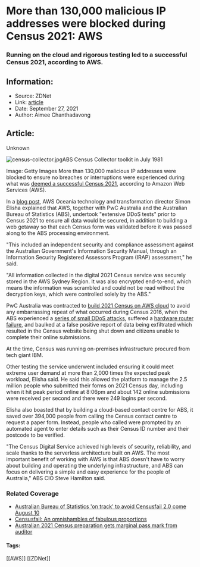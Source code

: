 # More than 130,000 malicious IP addresses were blocked during Census 2021: AWS
### Running on the cloud and rigorous testing led to a successful Census 2021, according to AWS.

## Information:
+ Source: ZDNet
+ Link: [article](https://www.zdnet.com/article/more-than-130000-malicious-ip-addresses-were-blocked-during-census-2021-aws/)
+ Date: September 27, 2021
+ Author: Aimee Chanthadavong


## Article:
Unknown

![census-collector.jpg](https://www.zdnet.com/a/img/resize/80713a2d04549e2d37795de5f8e637c5ffaa41b6/2021/06/03/69b5257a-31d8-4748-84cc-83b20474413e/census-collector.jpg?width=1200&fit=bounds&auto=webp)ABS Census Collector toolkit in July 1981


 Image: Getty Images
 More than 130,000 malicious IP addresses were blocked to ensure no breaches or interruptions were experienced during what was [deemed a successful Census 2021](https://www.zdnet.com/article/abs-confirms-census-2021-experienced-no-breaches-or-interruptions/), according to Amazon Web Services (AWS).

In a [blog post](https://www.aboutamazon.com.au/news/aws/how-the-cloud-helped-to-deliver-a-smooth-experience-for-the-2021-australian-census), AWS Oceania technology and transformation director Simon Elisha explained that AWS, together with PwC Australia and the Australian Bureau of Statistics (ABS), undertook "extensive DDoS tests" prior to Census 2021 to ensure all data would be secured, in addition to building a web getaway so that each Census form was validated before it was passed along to the ABS processing environment. 

"This included an independent security and compliance assessment against the Australian Government's Information Security Manual, through an Information Security Registered Assessors Program (IRAP) assessment," he said. 

"All information collected in the digital 2021 Census service was securely stored in the AWS Sydney Region. It was also encrypted end-to-end, which means the information was scrambled and could not be read without the decryption keys, which were controlled solely by the ABS."

PwC Australia was contracted to [build 2021 Census on AWS cloud](https://www.zdnet.com/article/australian-2021-digital-census-to-be-built-on-aws/) to avoid any embarrassing repeat of what occurred during Census 2016, when the ABS experienced a [series of small DDoS attacks](https://www.zdnet.com/article/census-2016-site-falls-to-ddos-attack/), suffered a [hardware router failure](https://www.zdnet.com/article/australian-government-pins-census-collapse-on-geoblocking-failure-and-overloaded-router/), and baulked at a false positive report of data being exfiltrated which resulted in the Census website being shut down and citizens unable to complete their online submissions.

At the time, Census was running on-premises infrastructure procured from tech giant IBM. 

Other testing the service underwent included ensuring it could meet extreme user demand at more than 2,000 times the expected peak workload, Elisha said. He said this allowed the platform to manage the 2.5 million people who submitted their forms on 2021 Census day, including when it hit peak period online at 8:06pm and about 142 online submissions were received per second and there were 249 logins per second. 






Elisha also boasted that by building a cloud-based contact centre for ABS, it saved over 394,000 people from calling the Census contact centre to request a paper form. Instead, people who called were prompted by an automated agent to enter details such as their Census ID number and their postcode to be verified.  

"The Census Digital Service achieved high levels of security, reliability, and scale thanks to the serverless architecture built on AWS. The most important benefit of working with AWS is that ABS doesn't have to worry about building and operating the underlying infrastructure, and ABS can focus on delivering a simple and easy experience for the people of Australia," ABS CIO Steve Hamilton said.

### Related Coverage

* [Australian Bureau of Statistics 'on track' to avoid Censusfail 2.0 come August 10](https://www.zdnet.com/article/australian-bureau-of-statistics-on-track-to-avoid-censusfail-2-0-come-august-10/)
* [Censusfail: An omnishambles of fabulous proportions](https://www.zdnet.com/article/censusfail-an-omnishambles-of-fabulous-proportions/)
* [Australian 2021 Census preparation gets marginal pass mark from auditor](https://www.zdnet.com/article/australian-2021-census-preparation-gets-marginal-pass-mark-from-auditor/)





#### Tags:
[[AWS]] [[ZDNet]]
